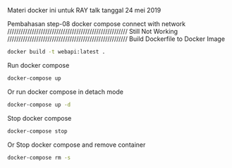 Materi docker ini untuk RAY talk tanggal 24 mei 2019

Pembahasan step-08 docker compose connect with network
//////////////////////////////////////////////////////
Still Not Working
//////////////////////////////////////////////////////
Build Dockerfile to Docker Image
```bash
docker build -t webapi:latest .
```
Run docker compose
```bash
docker-compose up
```
Or run docker compose in detach mode
```bash
docker-compose up -d
```
Stop docker compose
```bash
docker-compose stop
```
Or Stop docker compose and remove container
```bash
docker-compose rm -s
```

